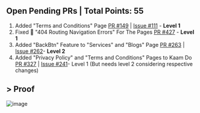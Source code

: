 ## Open Pending PRs | Total Points: 55

1. Added "Terms and Conditions" Page [PR #149](https://github.com/omrajsharma/bigohhh.com/pull/149) | [Issue #111](https://github.com/omrajsharma/bigohhh.com/issues/111) - **Level 1**
2. Fixed 🐞 "404 Routing Navigation Errors" For The Pages [PR #427](https://github.com/abhay-raj19/FitBody/pull/427) - **Level 1**
3. Added "BackBtn" Feature to "Services" and "Blogs" Page [PR #263](https://github.com/Nactore-Org/Nacto-Care/pull/263) | [Issue #262](https://github.com/Nactore-Org/Nacto-Care/issues/262)- **Level 2**
4. Added "Privacy Policy" and "Terms and Conditions" Pages to Kaam Do [PR #327](https://github.com/PatilHarshh/Kaam-Do/pull/327) | [Issue #241](https://github.com/PatilHarshh/Kaam-Do/issues/241)- Level 1 (But needs level 2 considering respective changes)




## > Proof


![image](https://github.com/user-attachments/assets/879cd6e9-c777-45e3-b753-01d58044ca52)
